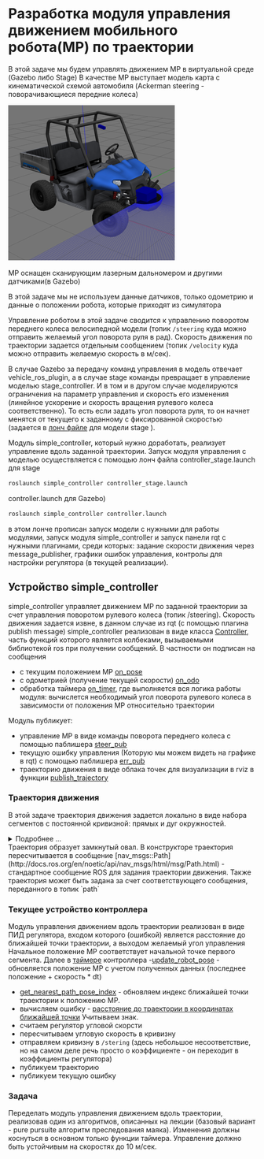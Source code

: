 # Разработка модуля управления движением мобильного робота(МР) по траектории
В этой задаче мы будем управлять движением МР в виртуальной среде (Gazebo либо Stage)
В качестве МР выступает модель карта с кинематической схемой автомобиля (Ackerman steering - поворачивающиеся передние колеса)

![cart](./cart.png)

МР оснащен сканирующим лазерным дальномером и другими датчиками(в Gazebo)

В этой задаче мы не используем данные датчиков, только одометрию и данные о положении робота, которые приходят из симулятора

Управление роботом в этой задаче сводится к управлению поворотом переднего колеса велосипедной модели (топик `/steering` куда можно отправить желаемый угол поворота руля в рад). 
Скорость движения по траектории задается отдельным сообщением (топик `/velocity` куда можно отправить желаемую скорость в м/сек). 

В случае Gazebo за передачу команд управления в модель отвечает vehicle_ros_plugin, а в случае stage команды превращает в управление моделью stage_controller. И в том и в другом случае моделируются ограничения на параметр управления и скорость его изменения (линейное ускорение и скорость вращения рулевого колеса соответственно). То есть если задать угол поворота руля, то он начнет менятся от текущего к заданному с фиксированной скоростью (задается в [лонч файле]() для модели stage ).

Модуль simple_controller, который нужно доработать, реализует управление вдоль заданной траектории.
Запуск модуля управления с моделью осуществляется с помощью лонч  файла controller_stage.launch для stage
```bash
roslaunch simple_controller controller_stage.launch
```
controller.launch для Gazebo)
```bash
roslaunch simple_controller controller.launch
```
в этом лонче прописан запуск модели с нужными для работы модулями, запуск модуля simple_controller и запуск панели rqt с нужными плагинами, среди которых: задание скорости движения через message_publisher, графики ошибок управления, контролы для настройки регулятора (в текущей реализации).

## Устройство simple_controller
simple_controller управляет движением МР по заданной траектории за счет управления поворотом рулевого колеса (топик /steering). Скорость движения задается извне, в данном случае из rqt (с помощью плагина publish message)
simple_controller реализован в виде класса [Controller](https://github.com/AndreyMinin/MobileRobots/blob/master/mr_ws/src/simple_controller/src/controller.h#L34), часть функций которого является колбеками, вызываемыми библиотекой ros при получении сообщений.
В частности он подписан на сообщения 
- с текущим положением МР [on_pose](https://github.com/AndreyMinin/MobileRobots/blob/master/mr_ws/src/simple_controller/src/controller.cpp#L102)
- с одометрией (получение текущей скорости) [on_odo](https://github.com/AndreyMinin/MobileRobots/blob/master/mr_ws/src/simple_controller/src/controller.cpp#L118)
- обработка таймера [on_timer](https://github.com/AndreyMinin/MobileRobots/blob/master/mr_ws/src/simple_controller/src/controller.cpp#L60), где выполняется вся логика работы модуля: вычислется необходимый угол поворота рулевого колеса в зависимости от положения МР относительно траектории

Модуль публикует:
- управление МР в виде команды поворота переднего колеса с помощью паблишера [steer_pub](https://github.com/AndreyMinin/MobileRobots/blob/master/mr_ws/src/simple_controller/src/controller.cpp#L92)
- текущую ошибку управления (Которую мы можем видеть на графике в rqt) с помощью паблишера [err_pub](https://github.com/AndreyMinin/MobileRobots/blob/master/mr_ws/src/simple_controller/src/controller.cpp#L125)
- траекторию движения в виде облака точек для визуализации в rviz в функции [publish_trajectory](https://github.com/AndreyMinin/MobileRobots/blob/master/mr_ws/src/simple_controller/src/controller.cpp#L181)

### Траектория движения
В этой задаче траектория движения задается локально в виде набора сегментов с постоянной кривизной: прямых и дуг окружностей. 
<details>
<summary>Подробнее ...</summary>
Программно каждый сегмент представлен в виде объектов класса [CircularSegment](https://github.com/AndreyMinin/MobileRobots/blob/master/mr_ws/src/simple_controller/include/trajectory_segment.h#L39) либо [LinearSegment](https://github.com/AndreyMinin/MobileRobots/blob/master/mr_ws/src/simple_controller/include/trajectory_segment.h#L103), являющихся наследниками класса [TrajectorySegment](https://github.com/AndreyMinin/MobileRobots/blob/master/mr_ws/src/simple_controller/include/trajectory_segment.h#L23), что позволяет работать с разными сегментами единым образом.
Каждый сегмент задается некоторой начальной точку, заданной кривизной, длиной и направлением (определяется ориентацией в начальной точке)

В классах сегментах реализованы следующие функции:
- get_length - возвращает длину сегмента 
- get_curvature - возвращает кривизну текущего сегмента
- get_point(double point_len) - возвращает точку (вектор x, y, z) сегмента на заданной длине от начала (т.е. get_point(0.0) - вернет начальную точку сегмента)
- get_point_length(x, y) - вернет длину сегмента до точки, ближайшей к заданной
- get_point_distance(x,y) - вернет расстояние от заданной точки до ближайшей точки сегмента с учетом направления

Траектория задается как [массив(std::list) trajectory из нескольких сегментов](https://github.com/AndreyMinin/MobileRobots/blob/master/mr_ws/src/simple_controller/src/controller.cpp#L274) в конструкторе контроллера. 
</details>
Траектория образует замкнутый овал.
В конструкторе траектория пересчитывается в сообщение [nav_msgs::Path](http://docs.ros.org/en/noetic/api/nav_msgs/html/msg/Path.html) - стандартное сообщение ROS для задания траектории движения. Также траектория может быть задана за счет соответствующего сообщения, переданного в топик `path`

### Текущее устройство контроллера
Модуль управления движением вдоль траектории реализован в виде ПИД регулятора, входом которого (ошибкой) является расстояние до ближайшей точки траектории, а выходом желаемый угол управления
Начальное положение МР соответствует начальной точке первого сегмента.
Далее в [таймере](https://github.com/AndreyMinin/MobileRobots/blob/master/mr_ws/src/simple_controller/src/controller.cpp#L75) контроллера
-[update_robot_pose](https://github.com/AndreyMinin/MobileRobots/blob/master/mr_ws/src/simple_controller/src/controller.cpp#L27) - обновляется положение МР с учетом полученных данных (последнее положение + скорость * dt)
- [get_nearest_path_pose_index](https://github.com/AndreyMinin/MobileRobots/blob/master/mr_ws/src/simple_controller/src/controller.cpp#L44)  - обновляем индекс ближайшей точки траектории к положению МР. 
- вычисляем ошибку - [расстояние до траектории в координатах ближайшей точки](https://github.com/AndreyMinin/MobileRobots/blob/master/mr_ws/src/simple_controller/src/controller.cpp#L89) Учитываем знак.
- считаем регулятор угловой скорсти
- пересчитываем угловую скорость в кривизну 
- отправляем кривизну в `/stering` (здесь небольшое несоответствие, но на самом деле речь просто о коэффициенте - он переходит в коэффициенты регулятора)
- публикуем траекторию
- публикуем текущую ошибку

### Задача
Переделать модуль управления движением вдоль траектории, реализовав один из алгоритмов, описанных на лекции (базовый вариант - pure pursuite алгоритм преследования маяка). Изменения должны коснуться в основном только функции таймера. Управление должно быть устойчивым на скоростях до 10 м/сек.

